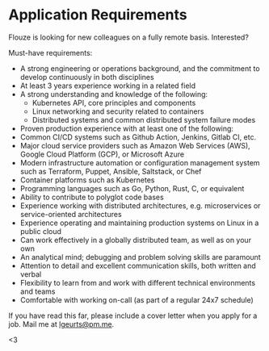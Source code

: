 # Application Requirements

Flouze is looking for new colleagues on a fully remote basis. Interested?

Must-have requirements:

- A strong engineering or operations background, and the commitment to develop continuously in both disciplines
- At least 3 years experience working in a related field
- A strong understanding and knowledge of the following: 
    * Kubernetes API, core principles and components
    * Linux networking and security related to containers
    * Distributed systems and common distributed system failure modes
- Proven production experience with at least one of the following:
- Common CI/CD systems such as Github Action, Jenkins, Gitlab CI, etc.
- Major cloud service providers such as Amazon Web Services (AWS), Google Cloud Platform (GCP), or Microsoft Azure
- Modern infrastructure automation or configuration management system such as Terraform, Puppet, Ansible, Saltstack, or Chef
- Container platforms such as Kubernetes
- Programming languages such as Go, Python, Rust, C, or equivalent
- Ability to contribute to polyglot code bases
- Experience working with distributed architectures, e.g. microservices or service-oriented architectures
- Experience operating and maintaining production systems on Linux in a public cloud
- Can work effectively in a globally distributed team, as well as on your own
- An analytical mind; debugging and problem solving skills are paramount
- Attention to detail and excellent communication skills, both written and verbal
- Flexibility to learn from and work with different technical environments and teams
- Comfortable with working on-call (as part of a regular 24x7 schedule)

If you have read this far, please include a cover letter when you apply for a job. Mail me at lgeurts@pm.me.

<3
